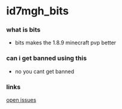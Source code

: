 # id7mgh_bits

### what is bits
- bits makes the 1.8.9 minecraft pvp better
### can i get banned using this
- no you cant get banned 




### links
[open issues](https://id7mgh.xyz) 
